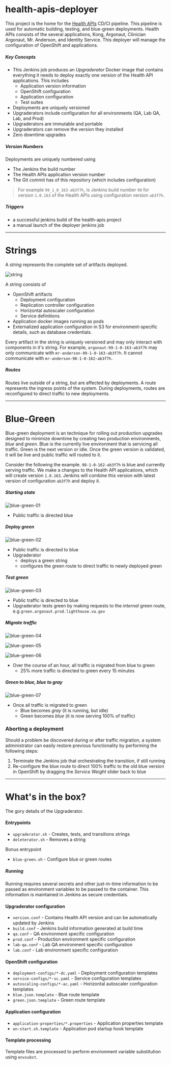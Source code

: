 # health-apis-deployer

This project is the home for the 
[Health APIs](https://github.com/department-of-veterans-affairs/health-apis/) CD/CI pipeline.
This pipeline is used for automatic building, testing, and blue-green deployments.
Health APIs consists of the several applications, Kong, Argonaut, Clinician Argonaut, Mr. Anderson,
and Identity Service. This deployer will manage the configuration of OpenShift and applications.

##### Key Concepts
- This Jenkins job produces an _Upgraderator_ Docker image that contains everything it needs
  to deploy exactly one version of the Health API applications. This includes
  - Application version information
  - OpenShift configuration
  - Application configuration
  - Test suites
- Deployments are uniquely versioned
- Upgraderators include configuration for all environments (QA, Lab QA, Lab, and Prod) 
- Upgraderators are immutable and portable
- Upgraderators can remove the version they installed
- Zero downtime upgrades

##### Version Numbers
Deployments are uniquely numbered using
- The Jenkins the build number
- The Health APIs application version number
- The Git commit has of this repository (which includes configuration)

> For example `99_1_0_163-ab3f7h`, is Jenkins build number `99` for version `1.0.163` of the 
> Health APIs using configuration version `ab3f7h`.

##### Triggers
- a successful jenkins build of the health-apis project
- a manual launch of the deployer jenkins job

----

# Strings
A _string_ represents the complete set of artifacts deployed.


![string](images/string.png)

A string consists of
- OpenShift artifacts
  - Deployment configuration
  - Replication controller configuration
  - Horizontal autoscaler configuration
  - Service definitions
- Application docker images running as pods
- Externalized application configuration in S3 for environment-specific details, such as database
  credentials.

Every artifact in the string is uniquely versioned and may only interact with components in it's
string. 
For example, `argonaut-99-1-0-163-ab3f7h` may only communicate with `mr-anderson-99-1-0-163-ab3f7h`.
It cannot communicate with `mr-anderson-98-1-0-162-ab3f7h`. 

##### Routes
Routes live outside of a string, but are affected by deployments. A route represents the ingress 
points of the system. During deployments, routes are reconfigured to direct traffic to new 
deployments. 

----

# Blue-Green
Blue-green deployment is an technique for rolling out production upgrades designed to minimize 
downtime by creating two production environments, _blue_ and _green_. Blue is the currently live
environment that is servicing all traffic. Green is the next version or idle. Once the green 
version is validated, it will be live and public traffic will routed to it.

Consider the following the example. `98-1-0-162-ab3f7h` is blue and currently serving traffic.
We make a changes to the Health API applications, which will create version `1.0.163`. Jenkins
will combine this version with latest version of configuration `ab3f7h` and deploy it.

##### Starting state
![blue-green-01](images/blue-green-01.png)
- Public traffic is directed blue

##### Deploy green
![blue-green-02](images/blue-green-02.png)
- Public traffic is directed to blue
- Upgraderator 
  - deploys a green string
  - configures the green route to direct traffic to newly deployed green

##### Test green
![blue-green-03](images/blue-green-03.png)
- Public traffic is directed to blue
- Upgraderator tests green by making requests to the _internal_ green route, e.g 
  `green.argonaut.prod.lighthouse.va.gov`

##### Migrate traffic
![blue-green-04](images/blue-green-04.png)

![blue-green-05](images/blue-green-05.png)

![blue-green-06](images/blue-green-06.png)
- Over the course of an hour, all traffic is migrated from blue to green
  - 25% more traffic is directed to green every 15 minutes

##### Green to blue, blue to gray
![blue-green-07](images/blue-green-07.png)
- Once all traffic is migrated to green
  - Blue becomes _gray_ (it is running, but idle)
  - Green becomes _blue_ (it is now serving 100% of traffic) 

### Aborting a deployment
Should a problem be discovered during or after traffic migration, a system administrator can easily
restore previous functionality by performing the following steps:
1. Terminate the Jenkins job that orchestrating the transition, if still running
2. Re-configure the blue route to direct 100% traffic to the old blue version in OpenShift by 
   dragging the _Service Weight_ slider back to blue 

----

# What's in the box?

The gory details of the Upgraderator.

#### Entrypoints
- `upgraderator.sh` - Creates, tests, and transitions strings
- `deleterator.sh` - Removes a string

Bonus entrypoint
- `blue-green.sh` - Configure blue or green routes

##### Running
Running requires several secrets and other just-in-time information to be passed as environment
variables to be passed to the container. This information is maintained in Jenkins as secure
credentials. 

#### Upgraderator configuration
- `version.conf` - Contains Health API version and can be automatically updated by Jenkins
- `build.conf` - Jenkins build information generated at build time
- `qa.conf` - QA environment specific configuration
- `prod.conf` - Production environment specific configuration
- `lab-qa.conf` - Lab QA environment specific configuration
- `lab.conf` - Lab environment specific configuration

#### OpenShift configuration
- `deployment-configs/*-dc.yaml` - Deployment configuration templates
- `service-configs/*-sc.yaml` - Service configuration templates
- `autoscaling-configs/*-ac.yaml` - Horizontal autoscaler configuration templates
- `blue.json.template` - Blue route template
- `green.json.template` - Green route template

#### Application configuration
- `application-properties/*.properties` - Application properties template
- `on-start.sh.template` - Application pod startup hook template

#### Template processing
Template files are processed to perform environment variable substitution using `envsubst`.